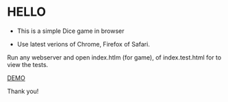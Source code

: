 # HELLO

* This is a simple Dice game in browser

* Use latest verions of Chrome, Firefox of Safari.

Run any webserver and open index.htlm (for game), of index.test.html for to view the tests.

[DEMO](https://dice-game-test-smaygqdpep.now.sh)

Thank you!
